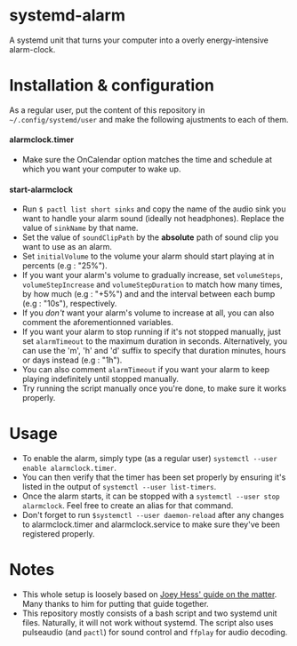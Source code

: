 # systemd-alarm
A systemd unit that turns your computer into a overly energy-intensive alarm-clock.

# Installation & configuration
As a regular user, put the content of this repository in `~/.config/systemd/user` and make the following ajustments to each of them.

#### alarmclock.timer
* Make sure the OnCalendar option matches the time and schedule at which you want your computer to wake up.

#### start-alarmclock
* Run `$ pactl list short sinks` and copy the name of the audio sink you want to handle your alarm sound (ideally not headphones). Replace the value of `sinkName` by that name.
* Set the value of `soundClipPath` by the **absolute** path of sound clip you want to use as an alarm.
* Set `initialVolume` to the volume your alarm should start playing at in percents (e.g : "25%").
* If you want your alarm's volume to gradually increase, set `volumeSteps`, `volumeStepIncrease` and `volumeStepDuration` to match how many times, by how much (e.g : "+5%") and and the interval between each bump (e.g : "10s"), respectively.
* If you *don't* want your alarm's volume to increase at all, you can also comment the aforementionned variables.
* If you want your alarm to stop running if it's not stopped manually, just set `alarmTimeout` to the maximum duration in seconds. Alternatively, you can use the 'm', 'h' and 'd' suffix to specify that duration minutes, hours or days instead (e.g : "1h").
* You can also comment `alarmTimeout` if you want your alarm to keep playing indefinitely until stopped manually.
* Try running the script manually once you're done, to make sure it works properly.

# Usage
* To enable the alarm, simply type (as a regular user) `systemctl --user enable alarmclock.timer`.
* You can then verify that the timer has been set properly by ensuring it's listed in the output of `systemctl --user list-timers`.
* Once the alarm starts, it can be stopped with a `systemctl --user stop alarmclock`. Feel free to create an alias for that command.
* Don't forget to run `$systemctl --user daemon-reload` after any changes to alarmclock.timer and alarmclock.service to make sure they've been registered properly.

# Notes
* This whole setup is loosely based on [Joey Hess' guide on the matter](http://joeyh.name/blog/entry/a_programmable_alarm_clock_using_systemd/). Many thanks to him for putting that guide together.
* This repository mostly consists of a bash script and two systemd unit files. Naturally, it will not work without systemd. The script also uses pulseaudio (and `pactl`) for sound control and `ffplay` for audio decoding.
